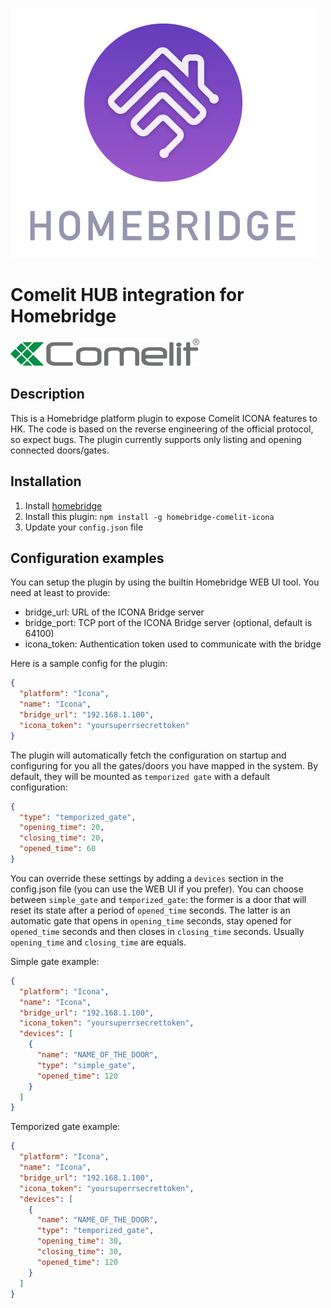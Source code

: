 ![Homebridge](https://github.com/madchicken/homebridge-comelit-hub/raw/master/images/homebridge.png)

# Comelit HUB integration for Homebridge

![Comelit](https://github.com/madchicken/homebridge-comelit-hub/raw/master/images/comelit.png)

## Description

This is a Homebridge platform plugin to expose Comelit ICONA features to HK.
The code is based on the reverse engineering of the official protocol, so expect bugs.
The plugin currently supports only listing and opening connected doors/gates.

## Installation

1. Install [homebridge](https://github.com/nfarina/homebridge#installation-details)
2. Install this plugin: `npm install -g homebridge-comelit-icona`
3. Update your `config.json` file

## Configuration examples

You can setup the plugin by using the builtin Homebridge WEB UI tool. You need at least to provide:

- bridge_url: URL of the ICONA Bridge server
- bridge_port: TCP port of the ICONA Bridge server (optional, default is 64100)
- icona_token: Authentication token used to communicate with the bridge

Here is a sample config for the plugin:

```json
{
  "platform": "Icona",
  "name": "Icona",
  "bridge_url": "192.168.1.100",
  "icona_token": "yoursuperrsecrettoken"
}
```

The plugin will automatically fetch the configuration on startup and configuring for you all the gates/doors you have mapped
in the system. By default, they will be mounted as `temporized gate` with a default configuration:

```json
{
  "type": "temporized_gate",
  "opening_time": 20,
  "closing_time": 20,
  "opened_time": 60
}
```

You can override these settings by adding a `devices` section in the config.json file (you can use the WEB UI if you prefer).
You can choose between `simple_gate` and `temporized_gate`: the former is a door that will reset its state after a period
of `opened_time` seconds. The latter is an automatic gate that opens in `opening_time` seconds, stay opened for `opened_time`
seconds and then closes in `closing_time` seconds. Usually `opening_time` and `closing_time` are equals.

Simple gate example:

```json
{
  "platform": "Icona",
  "name": "Icona",
  "bridge_url": "192.168.1.100",
  "icona_token": "yoursuperrsecrettoken",
  "devices": [
    {
      "name": "NAME_OF_THE_DOOR",
      "type": "simple_gate",
      "opened_time": 120
    }
  ]
}
```

Temporized gate example:

```json
{
  "platform": "Icona",
  "name": "Icona",
  "bridge_url": "192.168.1.100",
  "icona_token": "yoursuperrsecrettoken",
  "devices": [
    {
      "name": "NAME_OF_THE_DOOR",
      "type": "temporized_gate",
      "opening_time": 30,
      "closing_time": 30,
      "opened_time": 120
    }
  ]
}
```
